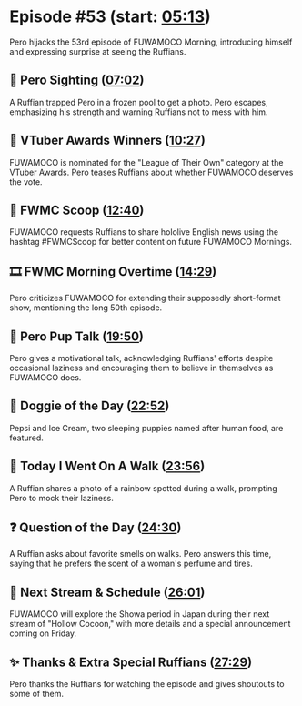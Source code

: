 # Episode #53 (start: [05:13](https://youtu.be/c5y7fR88Ngo?t=05m13s))

Pero hijacks the 53rd episode of FUWAMOCO Morning, introducing himself and expressing surprise at seeing the Ruffians.

## 👀 Pero Sighting ([07:02](https://youtu.be/c5y7fR88Ngo?t=07m02s))

A Ruffian trapped Pero in a frozen pool to get a photo. Pero escapes, emphasizing his strength and warning Ruffians not to mess with him.

## 🏅 VTuber Awards Winners ([10:27](https://youtu.be/c5y7fR88Ngo?t=10m27s))

FUWAMOCO is nominated for the "League of Their Own" category at the VTuber Awards. Pero teases Ruffians about whether FUWAMOCO deserves the vote.

## 🔎 FWMC Scoop ([12:40](https://youtu.be/c5y7fR88Ngo?t=12m40s))

FUWAMOCO requests Ruffians to share hololive English news using the hashtag #FWMCScoop for better content on future FUWAMOCO Mornings.

## 🎞️ FWMC Morning Overtime ([14:29](https://youtu.be/c5y7fR88Ngo?t=14m29s))

Pero criticizes FUWAMOCO for extending their supposedly short-format show, mentioning the long 50th episode.

## 💜 Pero Pup Talk ([19:50](https://youtu.be/c5y7fR88Ngo?t=19m50s))

Pero gives a motivational talk, acknowledging Ruffians' efforts despite occasional laziness and encouraging them to believe in themselves as FUWAMOCO does.

## 🐶 Doggie of the Day ([22:52](https://youtu.be/c5y7fR88Ngo?t=22m52s))

Pepsi and Ice Cream, two sleeping puppies named after human food, are featured.

## 🚶 Today I Went On A Walk ([23:56](https://youtu.be/c5y7fR88Ngo?t=23m56s))

A Ruffian shares a photo of a rainbow spotted during a walk, prompting Pero to mock their laziness.

## ❓ Question of the Day ([24:30](https://youtu.be/c5y7fR88Ngo?t=24m30s))

A Ruffian asks about favorite smells on walks. Pero answers this time, saying that he prefers the scent of a woman's perfume and tires.

## 📅 Next Stream & Schedule ([26:01](https://youtu.be/c5y7fR88Ngo?t=26m01s))

FUWAMOCO will explore the Showa period in Japan during their next stream of "Hollow Cocoon," with more details and a special announcement coming on Friday.

## ✨ Thanks & Extra Special Ruffians ([27:29](https://youtu.be/c5y7fR88Ngo?t=27m29s))

Pero thanks the Ruffians for watching the episode and gives shoutouts to some of them.
